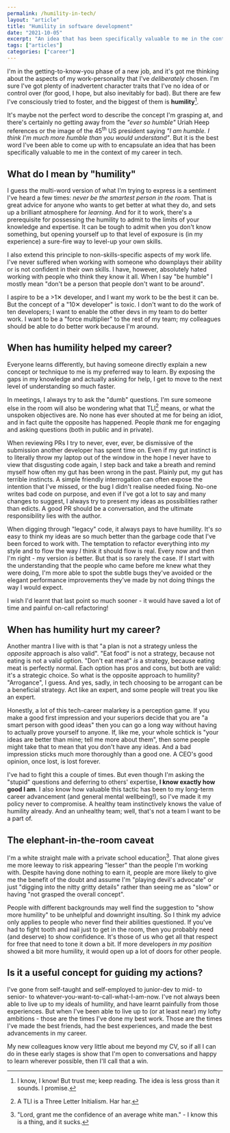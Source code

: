 ```yaml
---
permalink: /humility-in-tech/
layout: "article"
title: "Humility in software development"
date: "2021-10-05"
excerpt: "An idea that has been specifically valuable to me in the context of my career in tech."
tags: ["articles"]
categories: ["career"]
---
```


I'm in the getting-to-know-you phase of a new job, and it's got me thinking about the aspects of my work-personality that I've _deliberately_ chosen. I'm sure I've got plenty of inadvertent character traits that I've no idea of or control over (for good, I hope, but also inevitably for bad). But there are few I've consciously tried to foster, and the biggest of them is **humility**[^1].

It's maybe not the perfect word to describe the concept I'm grasping at, and there's certainly no getting away from the _"ever so humble"_ Uriah Heep references or the image of the 45<sup>th</sup> US president saying _"I am humble. I think I'm much more humble than you would understand"_. But it is the best word I've been able to come up with to encapsulate an idea that has been specifically valuable to me in the context of my career in tech.

## What do I mean by "humility"

I guess the multi-word version of what I'm trying to express is a sentiment I've heard a few times: _never be the smartest person in the room._ That is great advice for anyone who wants to get better at what they do, and sets up a brilliant atmosphere for _learning_. And for it to work, there's a prerequisite for possessing the humility to admit to the limits of your knowledge and expertise. It can be tough to admit when you don't know something, but opening yourself up to that level of exposure is (in my experience) a sure-fire way to level-up your own skills.

I also extend this principle to non-skills-specific aspects of my work life. I've never suffered when working with someone who downplays their ability or is not confident in their own skills. I have, however, absolutely hated working with people who think they know it all. When I say "be humble" I mostly mean "don't be a person that people don't want to be around".

I aspire to be a >1✕ developer, and I want my work to be the best it can be. But the concept of a "10✕ developer" is toxic. I don't want to do the work of ten developers; I want to enable the other devs in my team to do better work. I want to be a "force multiplier" to the rest of my team; my colleagues should be able to do better work because I'm around.

## When has humility helped my career?

Everyone learns differently, but having someone directly explain a new concept or technique to me is my preferred way to learn. By exposing the gaps in my knowledge and actually asking for help, I get to move to the next level of understanding so much faster.

In meetings, I always try to ask the "dumb" questions. I'm sure someone else in the room will also be wondering what that TLI[^2] means, or what the unspoken objectives are. No none has ever shouted at me for being an idiot, and in fact quite the opposite has happened. People _thank_ me for engaging and asking questions (both in public and in private).

When reviewing PRs I try to never, ever, ever, be dismissive of the submission another developer has spent time on. Even if my gut instinct is to literally throw my laptop out of the window in the hope I never have to view that disgusting code again, I step back and take a breath and remind myself how often my gut has been wrong in the past. Plainly put, my gut has terrible instincts. A simple friendly interrogation can often expose the intention that I've missed, or the bug I didn't realise needed fixing. No-one writes bad code on purpose, and even if I've got a lot to say and many changes to suggest, I always try to present my ideas as possibilities rather than edicts. A good PR should be a conversation, and the ultimate responsibility lies with the author.

When digging through "legacy" code, it always pays to have humility. It's _so_ easy to think my ideas are so much better than the garbage code that I've been forced to work with. The temptation to refactor everything into _my_ style and to flow the way _I_ think it should flow is real. Every now and then I'm right - my version _is_ better. But that is so rarely the case. If I start with the understanding that the people who came before me knew what they were doing, I'm more able to spot the subtle bugs they've avoided or the elegant performance improvements they've made by not doing things the way I would expect.

I wish I'd learnt that last point so much sooner - it would have saved a lot of time and painful on-call refactoring!

## When has humility hurt my career?

Another mantra I live with is that "a plan is not a strategy unless the _opposite_ approach is also valid". "Eat food" is not a strategy, because not eating is not a valid option. "Don't eat meat" _is_ a strategy, because eating meat is perfectly normal. Each option has pros and cons, but both are valid: it's a strategic choice. So what is the opposite approach to humility? "Arrogance", I guess. And yes, sadly, in tech choosing to be arrogant can be a beneficial strategy. Act like an expert, and some people will treat you like an expert.

Honestly, a lot of this tech-career malarkey is a perception game. If you make a good first impression and your superiors decide that you are "a smart person with good ideas" then you can go a long way without having to actually prove yourself to anyone. If, like me, your whole schtick is "your ideas are better than mine; tell me more about them", then some people might take that to mean that you don't have any ideas. And a bad impression sticks much more thoroughly than a good one. A CEO's good opinion, once lost, is lost forever.

I've had to fight this a couple of times. But even though I'm asking the "stupid" questions and deferring to others' expertise, **I know exactly how good I am**. I also know how valuable this tactic has been to my long-term career advancement (and general mental wellbeing!), so I've made it my policy never to compromise. A healthy team instinctively knows the value of humility already. And an unhealthy team; well, that's not a team I want to be a part of.

## The elephant-in-the-room caveat

I'm a white straight male with a private school education[^3]. That alone gives me more leeway to risk appearing "lesser" than the people I'm working with. Despite having done nothing to earn it, people are more likely to give me the benefit of the doubt and assume I'm "playing devil's advocate" or just "digging into the nitty gritty details" rather than seeing me as "slow" or having "not grasped the overall concept".

People with different backgrounds may well find the suggestion to "show more humility" to be unhelpful and downright insulting. So I think my advice only applies to people who never find their abilities questioned. If you've had to fight tooth and nail just to get in the room, then you probably need (and deserve) to show confidence. It's those of us who get all that respect for free that need to tone it down a bit. If more developers _in my position_ showed a bit more humility, it would open up a lot of doors for other people.

## Is it a useful concept for guiding my actions?

I've gone from self-taught and self-employed to junior-dev to mid- to senior- to whatever-you-want-to-call-what-I-am-now. I've not always been able to live up to my ideals of humility, and have learnt painfully from those experiences. But when I've been able to live up to (or at least near) my lofty ambitions - those are the times I've done my best work. Those are the times I've made the best friends, had the best experiences, and made the best advancements in my career.

My new colleagues know very little about me beyond my CV, so if all I can do in these early stages is show that I'm open to conversations and happy to learn wherever possible, then I'll call that a win.

[^1]: I know, I know! But trust me; keep reading. The idea is less gross than it sounds. I promise.
[^2]: A TLI is a Three Letter Initialism. Har har.
[^3]: "Lord, grant me the confidence of an average white man." - I know this is a thing, and it sucks.
